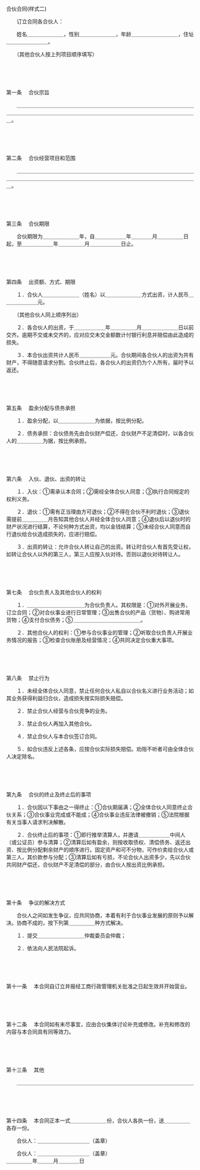 



合伙合同(样式二)



 

　　订立合同各合伙人：

　　姓名＿＿＿＿＿＿＿，性别＿＿＿＿＿＿＿，年龄＿＿＿＿＿＿＿＿＿，住址＿＿＿＿＿＿＿＿。

　　（其他合伙人按上列项目顺序填写）

　　

　　

第一条
　合伙宗旨

　　＿＿＿＿＿＿＿＿＿＿＿＿＿＿＿＿＿＿＿＿＿＿＿＿＿＿＿＿＿＿＿＿＿＿＿＿＿＿＿＿＿＿＿＿＿＿＿＿＿＿＿＿＿＿＿＿＿＿＿＿＿＿＿＿＿＿＿＿＿＿＿。

　　

　　

第二条
　合伙经营项目和范围

　　＿＿＿＿＿＿＿＿＿＿＿＿＿＿＿＿＿＿＿＿＿＿＿＿＿＿＿＿＿＿＿＿＿＿＿＿＿＿＿＿＿＿＿＿＿＿＿＿＿＿＿＿＿＿＿＿＿＿＿＿＿＿＿＿＿＿＿＿＿＿＿。

　　

　　

第三条
　合伙期限

　　合伙期限为＿＿＿＿＿＿＿年，自＿＿＿＿＿＿年＿＿＿＿月＿＿＿＿＿日起，至＿＿＿＿＿＿年＿＿＿＿＿月＿＿＿＿＿＿日止。

　　

　　

第四条
　出资额、方式、期限

　　１．合伙人＿＿＿＿＿＿＿（姓名）以＿＿＿＿＿＿＿方式出资，计人民币＿＿＿＿＿＿＿元。

　　（其他合伙人同上顺序列出）

　　２．各合伙人的出资，于＿＿＿＿＿＿年＿＿＿＿＿月＿＿＿＿＿＿＿日以前交齐。逾期不交或未交齐的，应对应交未交金额数计付银行利息并赔偿由此造成的损失。

　　３．本合伙出资共计人民币＿＿＿＿＿＿元。合伙期间各合伙人的出资为共有财产，不得随意请求分割。合伙终止后，各合伙人的出资仍为个人所有，届时予以返还。

　　

　　

第五条
　盈余分配与债务承担

　　１．盈余分配，以＿＿＿＿＿＿＿为依据，按比例分配。

　　２．债务承担：合伙债务先由合伙财产偿还，合伙财产不足清偿时，以各合伙人的＿＿＿＿＿为据，按比例承担。

　　

　　

第六条
　入伙、退伙、出资的转让

　　１．入伙：①需承认本合同；②需经全体合伙人同意；③执行合同规定的权利义务。

　　２．退伙：①需有正当理由方可退伙；②不得在合伙不利时退伙；③退伙需提前＿＿＿＿＿月告知其他合伙人并经全体合伙人同意；④退伙后以退伙时的财产状况进行结算，不论何种方式出资，均以金钱结算；⑤未经合伙人同意而自行退伙给合伙造成损失的，应进行赔偿。

　　３．出资的转让：允许合伙人转让自己的出资。转让时合伙人有首先受让权，如转让合伙人以外的第三人，第三人应按入伙对待。否则以退伙对待转让人。

　　

　　

第七条
　合伙负责人及其他合伙人的权利

　　１．＿＿＿＿＿＿＿＿＿＿＿为合伙负责人。其权限是：①对外开展业务，订立合同；②对合伙事业进行日常管理；③出售合伙的产品（货物）、购进常用货物；④支付合伙债务；⑤＿＿＿＿＿＿＿＿＿＿＿＿＿。

　　２．其他合伙人的权利：①参与合伙事业的管理；②听取合伙负责人开展业务情况的报告；③检查合伙账册及经营情况；④共同决定合伙重大事项。

　　

　　

第八条
　禁止行为

　　１．未经全体合伙人同意，禁止任何合伙人私自以合伙名义进行业务活动；如其业务获得利益归合伙，造成损失按实际损失赔偿。

　　２．禁止合伙人经营与合伙竞争的业务。

　　３．禁止合伙人再加入其他合伙。

　　４．禁止合伙人与本合伙签订合同。

　　５．如合伙违反上述各条，应按合伙实际损失赔偿。劝阻不听者可由全体合伙人决定除名。

　　

　　

第九条
　合伙的终止及终止后的事项

　　１．合伙因以下事由之一得终止：①合伙期届满；②全体合伙人同意终止合伙关系；③合伙事业完成或不能成；④合伙事业违反法律被撤销；⑤法院根据有关当事人请求判决解散。

　　２．合伙终止后的事项：①即行推举清算人，并邀请＿＿＿＿＿＿中间人（或公证员）参与清算；②清算后如有盈余，则按收取债权、清偿债务、返还出资、按比例分配剩余财产的顺序进行。固定资产和可不分物，可作价卖给合伙人或第三人，其价款参与分配；③清算后如有亏损，不论合伙人出资多少，先以合伙共同财产偿还，合伙财产不足清偿的部分，由合伙人按出资比例承担。

　　

　　

第十条
　争议的解决方式

　　合伙人之间如发生争议，应共同协商，本着有利于合伙事业发展的原则予以解决。协商不成的，按下列第＿＿＿＿＿种方式解决。

　　１．提交＿＿＿＿＿＿＿＿＿仲裁委员会仲裁；

　　２．依法向人民法院起诉。

　　

　　

第十一条
　本合同自订立并报经工商行政管理机关批准之日起生效并开始营业。

　　

　　

第十二条
　本合同如有未尽事宜，应由合伙集体讨论补充或修改。补充和修改的内容与本合同具有同等效力。

　　

　　

第十三条
　其他

　　＿＿＿＿＿＿＿＿＿＿＿＿＿＿＿＿＿＿＿＿＿＿＿＿＿＿＿＿＿＿＿＿＿＿

　　

　　

第十四条
　本合同正本一式＿＿＿＿＿＿＿份，合伙人各执一份，送＿＿＿＿＿各存一份。　　

　　合伙人：＿＿＿＿＿＿＿＿＿＿（盖章）

　　合伙人：＿＿＿＿＿＿＿＿＿＿（盖章）　　　　　　　　　　　　　　　　　　　　　＿＿＿＿＿年＿＿＿月＿＿＿＿日

　　